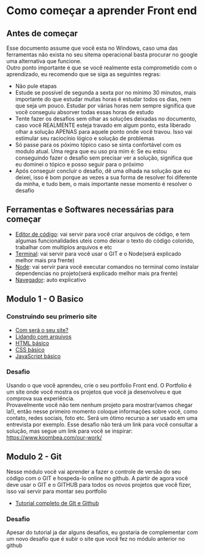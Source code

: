 # Como começar a aprender Front end

## Antes de começar

Esse documento assume que você esta no Windows, caso uma das ferramentas não exista no seu sitema operacional basta procurar no google uma alternativa que funcione.\
Outro ponto importante é que se você realmente esta comprometido com o aprendizado, eu recomendo que se siga as seguintes regras:

- Não pule etapas
- Estude se possível de segunda a sexta por no mínimo 30 minutos, mais importante do que estudar muitas horas é estudar todos os dias, nem que seja um pouco. Estudar por várias horas nem sempre significa que você conseguiu absorver todas essas horas de estudo
- Tente fazer os desafios sem olhar as soluções deixadas no documento, caso você REALMENTE esteja travado em algum ponto, esta liberado olhar a solução APENAS para aquele ponto onde você travou. Isso vai estimular seu raciocínio lógico e solução de problemas
- Só passe para os póximo tópico caso se sinta confortável com os modulo atual. Uma regra que eu uso pra mim é: Se eu estou conseguindo fazer o desafio sem precisar ver a solução, significa que eu dominei o tópico e posso seguir para o próximo
- Após conseguir concluir o desafio, dê uma olhada na solução que eu deixei, isso é bom porque as vezes a sua forma de resolver foi diferente da minha, e tudo bem, o mais importante nesse momento é resolver o desafio

## Ferramentas e Softwares necessárias para começar

- [Editor de código](https://notepad-plus-plus.org/downloads/): vai servir para você criar arquivos de código, e tem algumas funcionalidades uteis como deixar o texto do código colorido, trabalhar com multiplos arquivos e etc
- [Terminal](https://cmder.app/): vai servir para você usar o GIT e o Node(será explicado melhor mais pra frente)
- [Node](https://nodejs.org/en/): vai servir para você executar comandos no terminal como instalar dependencias no projeto(será explicado melhor mais pra frente)
- [Navegador](https://www.google.com/intl/pt-BR/chrome/): auto explicativo

## Modulo 1 - O Basico

### Construindo seu primerio site

- [Com será o seu site?](https://developer.mozilla.org/pt-BR/docs/Learn/Getting_started_with_the_web/What_will_your_website_look_like)
- [Lidando com arquivos](https://developer.mozilla.org/pt-BR/docs/Learn/Getting_started_with_the_web/Dealing_with_files)
- [HTML básico](https://developer.mozilla.org/pt-BR/docs/Learn/Getting_started_with_the_web/HTML_basics)
- [CSS básico](https://developer.mozilla.org/pt-BR/docs/Learn/Getting_started_with_the_web/CSS_basics)
- [JavaScript básico](https://developer.mozilla.org/pt-BR/docs/Learn/Getting_started_with_the_web/JavaScript_basics)

### Desafio

Usando o que você aprendeu, crie o seu portfolio Front end. O Portfolio é um site onde você mostra os projetos que você ja desenvolveu e que comprova sua experiência.\
Provavelmente você não tem nenhum projeto para mostrar(vamos chegar la!), então nesse primeiro momento coloque informações sobre você, como contato, redes sociais, foto etc. Será um ótimo recurso a ser usado em uma entrevista por exemplo. Esse desafio não terá um link para você consultar a solução, mas segue um link para você se inspirar: https://www.koombea.com/our-work/

## Modulo 2 - Git

Nesse módulo você vai aprender a fazer o controle de versão do seu código com o GIT e hospeda-lo online no github. A partir de agora você deve usar o GIT e o GITHUB para todos os novos projetos que você fizer, isso vai servir para montar seu portfolio

- [Tutorial completo de GIt e Github](https://www.youtube.com/watch?v=kB5e-gTAl_s)

### Desafio

Apesar do tutorial ja dar alguns desafios, eu gostaria de complementar com um novo desafio que é subir o site que você fez no módulo anterior no github
